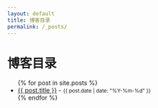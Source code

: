 ```yaml
---
layout: default
title: 博客目录
permalink: /_posts/
---
```


<h1>博客目录</h1>

<ul>
  {% for post in site.posts %}
    <li>
      <a href="{{ post.url }}">{{ post.title }}</a> - <small>{{ post.date | date: "%Y-%m-%d" }}</small>
    </li>
  {% endfor %}
</ul>
